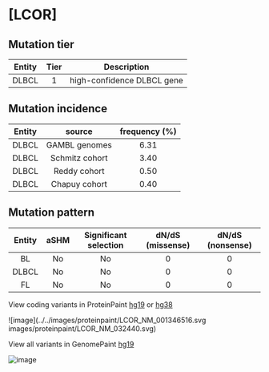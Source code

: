 # [LCOR]

## Mutation tier

|Entity|Tier|Description               |
|:------:|:----:|--------------------------|
|DLBCL |1   |high-confidence DLBCL gene|
## Mutation incidence

|Entity|source        |frequency (%)|
|:------:|:--------------:|:-------------:|
|DLBCL |GAMBL genomes |6.31         |
|DLBCL |Schmitz cohort|3.40         |
|DLBCL |Reddy cohort  |0.50         |
|DLBCL |Chapuy cohort |0.40         |

## Mutation pattern

|Entity|aSHM|Significant selection|dN/dS (missense)|dN/dS (nonsense)|
|:------:|:----:|:---------------------:|:----------------:|:----------------:|
|BL    |No  |No                   |0               |0               |
|DLBCL |No  |No                   |0               |0               |
|FL    |No  |No                   |0               |0               |



View coding variants in ProteinPaint [hg19](https://www.bcgsc.ca/downloads/morinlab/GAMBL/test/genes/LCOR_protein.html)  or [hg38](https://www.bcgsc.ca/downloads/morinlab/GAMBL/test/genes/LCOR_protein_hg38.html)

![image](../../images/proteinpaint/LCOR_NM_001346516.svg
images/proteinpaint/LCOR_NM_032440.svg)

View all variants in GenomePaint [hg19](https://www.bcgsc.ca/downloads/morinlab/GAMBL/test/genes/LCOR.html)

![image](../../images/proteinpaint/LCOR.svg)
